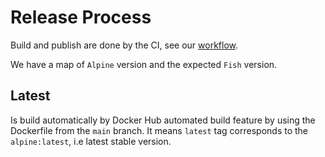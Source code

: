 # Release Process

Build and publish are done by the CI, see our [workflow].

We have a map of `Alpine` version and the expected `Fish` version.

## Latest

Is build automatically by Docker Hub automated build feature by using the Dockerfile from the `main` branch. It means `latest` tag corresponds to the `alpine:latest`, i.e latest stable version.

[workflow]: .github/workflows/build-images.yml

